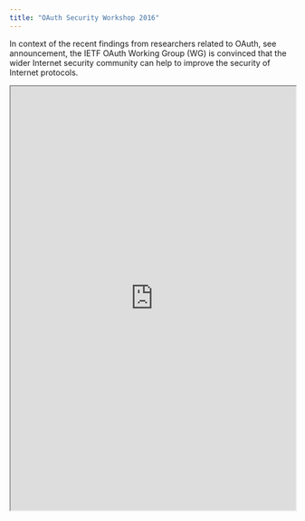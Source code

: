 ```yaml
---
title: "OAuth Security Workshop 2016"
---
```


In context of the recent findings from researchers related to OAuth, see announcement, the IETF OAuth Working Group (WG) is convinced that the wider Internet security community can help to improve the security of Internet protocols.

<iframe height="750" width="100%" src="https://ewelton.github.io/ktest/wiki.html#OAuth%20Security%20Workshop%202016"></iframe>
